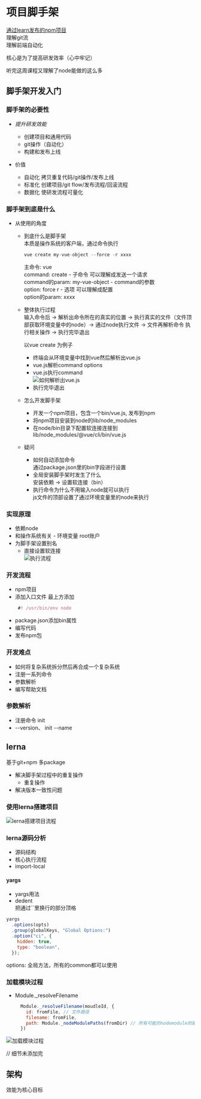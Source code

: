 # 项目脚手架  
[通过learn发布的npm项目](https://www.npmjs.com/settings/curlyhair-biz-cli-dev/packages)  
理解git流  
理解前端自动化  

核心是为了提高研发效率（心中牢记）  

听完这周课程又理解了node能做的这么多  

## 脚手架开发入门  
### 脚手架的必要性  
- *提升研发效能*  
  - 创建项目和通用代码  
  - git操作（自动化）  
  - 构建和发布上线  

- 价值
  - 自动化 拷贝重复代码/git操作/发布上线  
  - 标准化 创建项目/git flow/发布流程/回滚流程  
  - 数据化 使研发流程可量化  

### 脚手架到底是什么  
- 从使用的角度  
  - 到底什么是脚手架  
    本质是操作系统的客户端，通过命令执行  
    ``` javascript  
    vue create my-vue-object --force -r xxxx
    ```  

    主命令: vue  
    command: create - 子命令 可以理解成发送一个请求  
    command的param: my-vue-object - command的参数  
    option: force  r - 选项 可以理解成配置  
    option的param: xxxx  
  - 整体执行过程  
    输入命令后 -> 解析出命令所在的真实的位置 -> 执行真实的文件（文件顶部获取环境变量中的node）-> 通过node执行文件 -> 文件再解析命令 执行相关操作 -> 执行完毕退出

    以vue create <app-name> 为例子  
    - 终端会从环境变量中找到vue然后解析出vue.js  
    - vue.js解析command options  
    - vue.js执行command  
      ![如何解析出vue.js](./images/week_02_node_vuejs.png "如何解析出vue.js")  
    - 执行完毕退出  
  - 怎么开发脚手架  
    - 开发一个npm项目，包含一个bin/vue.js, 发布到npm  
    - 将npm项目安装到node的lib/node_modules  
    - 在node/bin目录下配置软连接连接到lib/node_modules/@vue/cli/bin/vue.js  

  - 疑问  
    - 如何自动添加命令  
      通过package.json里的bin字段进行设置  
    - 全局安装脚手架时发生了什么  
      安装依赖 -> 设置软连接（bin）  
    - 执行命令为什么不用输入node就可以执行  
      js文件的顶部设置了通过环境变量里的node来执行  
### 实现原理  
- 依赖node  
- 和操作系统有关 - 环境变量 root账户  
- 为脚手架设置别名  
  - 直接设置软连接  
![执行流程](./images/week_02_node_vuejs_2.png "执行流程")  

### 开发流程  
- npm项目  
- 添加入口文件 最上方添加  
  ``` javascript  
   #! /usr/bin/env node
  ```
- package.json添加bin属性  
- 编写代码  
- 发布npm包  

### 开发难点  
- 如何将复杂系统拆分然后再合成一个复杂系统  
- 注册一系列命令  
- 参数解析  
- 编写帮助文档  

### 参数解析  
- 注册命令 init  
- --version、 init --name  

## lerna  
基于git+npm 多package  
- 解决脚手架过程中的重复操作  
  - 重复操作  
- 解决版本一致性问题  

### 使用lerna搭建项目  
![lerna搭建项目流程](./images/week_02_lerna.png "lerna搭建项目流程")  

### lerna源码分析  
- 源码结构  
- 核心执行流程  
- import-local  
  
#### yargs  
- yargs用法  
- dedent  
  把通过``里换行的部分顶格
``` javascript  
yargs
  .options(opts)
  .group(globalKeys, "Global Options:")
  .option("ci", {
    hidden: true,
    type: "boolean",
  });
```  
options: 全局方法，所有的common都可以使用  
  
### 加载模块过程  
- Module._resolveFilename  
  ``` javascript  
    Module._resolveFilename(moudleId, {
      id: fromFile, // 文件路径
      filename: fromFile,
      path: Module._nodeModulePaths(fromDir) // 所有可能的nodemodule的路径  
    })
  ```  
![加载模块过程](./images/week_02_load_module.png "加载模块过程")  

// 细节未添加完

## 架构  
效能为核心目标  